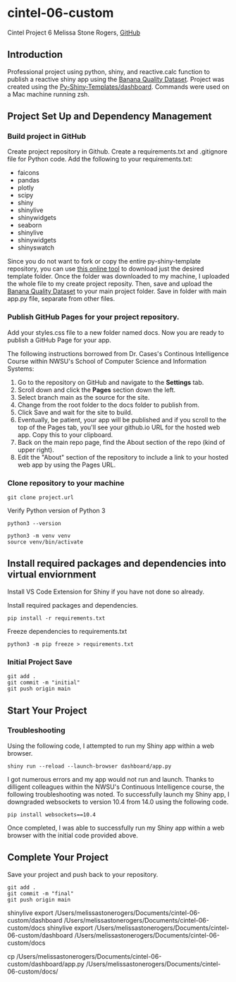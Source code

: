 # cintel-06-custom
Cintel Project 6
Melissa Stone Rogers, [GitHub](https://github.com/meldstonerogers/cintel-06-custom)

## Introduction
Professional project using python, shiny, and reactive.calc function to publish a reactive shiny app using the [Banana Quality Dataset](https://www.kaggle.com/datasets/mrmars1010/banana-quality-dataset/data). Project was created using the [Py-Shiny-Templates/dashboard](https://github.com/posit-dev/py-shiny-templates/tree/main/dashboard).
Commands were used on a Mac machine running zsh. 

## Project Set Up and Dependency Management 
### Build project in GitHub
Create project repository in Github. Create a requirements.txt and .gitignore file for Python code. Add the following to your requirements.txt: 
- faicons 
- pandas
- plotly
- scipy
- shiny
- shinylive 
- shinywidgets
- seaborn
- shinylive 
- shinywidgets
- shinyswatch

Since you do not want to fork or copy the entire py-shiny-template repository, you can use [this online tool](https://download-directory.github.io/) to download just the desired template folder. Once the folder was downloaded to my machine, I uploaded the whole file to my create project reposity. Then, save and upload the [Banana Quality Dataset](https://www.kaggle.com/datasets/mrmars1010/banana-quality-dataset/data) to your main project folder. Save in folder with main app.py file, separate from other files. 

### Publish GitHub Pages for your project repository.

Add your styles.css file to a new folder named docs. Now you are ready to publish a GitHub Page for your app. 

The following instructions borrowed from Dr. Cases's Continous Intelligence Course within NWSU's School of Computer Science and Information Systems: 

1. Go to the repository on GitHub and navigate to the **Settings** tab.
2. Scroll down and click the **Pages** section down the left.
3. Select branch main as the source for the site.
4. Change from the root folder to the docs folder to publish from.
5. Click Save and wait for the site to build.
6. Eventually, be patient, your app will be published and if you scroll to the top of the Pages tab, you'll see your github.io URL for the hosted web app. Copy this to your clipboard. 
7. Back on the main repo page, find the About section of the repo (kind of upper right).
8. Edit the "About" section of the repository to include a link to your hosted web app by using the Pages URL. 

### Clone repository to your machine
```
git clone project.url
```
Verify Python version of Python 3
```
python3 --version

```
```
python3 -m venv venv
source venv/bin/activate
```
## Install required packages and dependencies into virtual enviornment

Install VS Code Extension for Shiny if you have not done so already.

Install required packages and dependencies. 
```
pip install -r requirements.txt
```
Freeze dependencies to requirements.txt  
```
python3 -m pip freeze > requirements.txt
```

### Initial Project Save
```
git add .
git commit -m "initial"                         
git push origin main
```
## Start Your Project 


### Troubleshooting
Using the following code, I attempted to run my Shiny app within a web browser. 
```
shiny run --reload --launch-browser dashboard/app.py
```

I got numerous errors and my app would not run and launch. Thanks to dilligent colleagues within the NWSU's Continuous Intelligence course, the following troubleshooting was noted. To successfully launch my Shiny app, I downgraded websockets to version 10.4 from 14.0 using the following code.
```
pip install websockets==10.4
```

Once completed, I was able to successfully run my Shiny app within a web browser with the initial code provided above.

## Complete Your Project
Save your project and push back to your repository. 
```
git add .
git commit -m "final"                         
git push origin main
```

shinylive export /Users/melissastonerogers/Documents/cintel-06-custom/dashboard /Users/melissastonerogers/Documents/cintel-06-custom/docs
shinylive export /Users/melissastonerogers/Documents/cintel-06-custom/dashboard /Users/melissastonerogers/Documents/cintel-06-custom/docs

cp /Users/melissastonerogers/Documents/cintel-06-custom/dashboard/app.py /Users/melissastonerogers/Documents/cintel-06-custom/docs/
